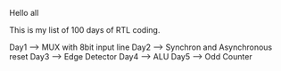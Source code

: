 Hello all

This is my list of 100 days of RTL coding.

Day1 --> MUX with 8bit input line
Day2 --> Synchron and Asynchronous reset
Day3 --> Edge Detector
Day4 --> ALU
Day5 --> Odd Counter
